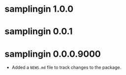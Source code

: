 # samplingin 1.0.0

# samplingin 0.0.1

# samplingin 0.0.0.9000

* Added a `NEWS.md` file to track changes to the package.
